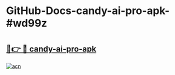# GitHub-Docs-candy-ai-pro-apk-#wd99z

# <h2><a href="https://andorid.site?title=candy-ai-pro-apk&ref=07A">🔗👉 🔴 candy-ai-pro-apk</a></h2>

[![acn](https://github.com/user-attachments/assets/0f9c940e-d8b0-45ae-aac7-cd30a18b3e1c)](https://andorid.site?title=candy-ai-pro-apk&ref=07A)

